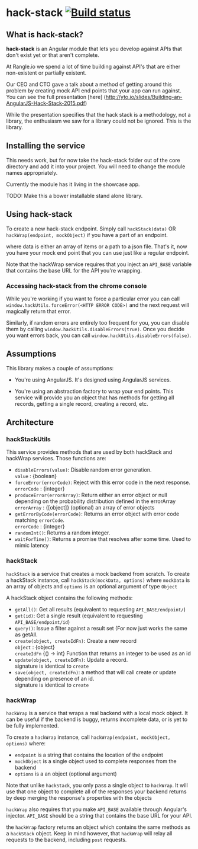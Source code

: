 # hack-stack [![Build status](https://circleci.com/gh/rangle/hack-stack.svg?style=svg&circle-token=4e9f2c3295779e2494abbf8fc84a8aa4f4da0c3f)](https://circleci.com/gh/rangle/hack-stack)

## What is hack-stack?

**hack-stack** is an Angular module that lets you develop against APIs that
don't exist yet or that aren't complete.

At Rangle.io we spend a lot of time building against API's that are either 
non-existent or partially existent.  

Our CEO and CTO gave a talk about a method of getting around this 
problem by creating mock API end points that your app can run against.  
You can see the full presentation [here]
(http://yto.io/slides/Building-an-AngularJS-Hack-Stack-2015.pdf)

While the presentation specifies that the hack stack is a methodology, not a 
library, the enthusiasm we saw for a library could not be ignored.  This is the
library.

## Installing the service

This needs work, but for now take the hack-stack folder out of the core 
directory and add it into your project.  You will need to change the module 
names appropriately.

Currently the module has it living in the showcase app.

TODO: Make this a bower installable stand alone library.

## Using hack-stack

To create a new hack-stack endpoint.  Simply call
`hackStack(data)`
OR
`hackWrap(endpoint, mockObject)` if you have a part of an endpoint.
 
where data is either an array of items or a path to a json file.  That's it,
now you have your mock end point that you can use just like a regular endpoint.

Note that the hackWrap service requires that you inject an `API_BASE`
variable that contains the base URL for the API you're wrapping.

### Accessing hack-stack from the chrome console

While you're working if you want to force a particular error you can call
`window.hackUtils.forceError(<HTTP ERROR CODE>)` and the next request will
magically return that error.

Similarly, if random errors are entirely too frequent for you, you can disable
them by calling `window.hackUtils.disableErrors(true)`.  Once you decide you
want errors back, you can call `window.hackUtils.disableErrors(false)`.

## Assumptions

This library makes a couple of assumptions:

* You're using AngularJS.  It's designed using AngularJS services.

* You're using an abstraction factory to wrap your end points.  This service 
will provide you an object that has methods for getting all records, getting a 
single record, creating a record, etc.

## Architecture

### hackStackUtils

This service provides methods that are used by both hackStack and hackWrap
services.  Those functions are:

* `disableErrors(value)`: Disable random error generation. <br/>
  `value` : {boolean}
* `forceError(errorCode)`: Reject with this error code in the next response.
  <br/>
  `errorCode` : {integer}
* `produceError(errorArray)`: Return either an error object or null depending 
  on the probability distribution defined in the errorArray <br/>
  `errorArray` : {\[object]} (optional) an array of error objects
* `getErrorByCode(errorCode)`: Returns an error object with error code matching
  `errorCode`. <br/>
  `errorCode` : {integer}
* `randomInt()`: Returns a random integer. <br/>
* `waitForTime()`: Returns a promise that resolves after some time. Used to
  mimic latency <br/>

### hackStack

`hackStack` is a service that creates a mock backend from scratch.
To create a hackStack instance, call `hackStack(mockData, options)` where `mockData` 
is an array of objects and `options` is an optional argument of type `Object`

A hackStack object contains the following methods:

* `getAll()`: Get all results (equivalent to requesting `API_BASE/endpoint/`)
* `get(id)`: Get a single result (equivalent to requesting `API_BASE/endpoint/id`)
* `query()`: Issue a filter against a result set (For now just works the same as
  getAll.
* `create(object, createIdFn)`: Create a new record <br/>
  `object` : {object} <br/>
  `createIdFn` {() -> int} Function that returns an integer to be used as an id
* `update(object, createIdFn)`: Update a record. <br/>
  signature is identical to `create`
* `save(object, createIdFn)`: a method that will call create or update 
  depending on presence of an id. <br/>
  signature is identical to `create`

### hackWrap

`hackWrap` is a service that wraps a real backend with a local mock object.
It can be useful if the backend is buggy, returns incomplete data, or is yet to 
be fully implemented.

To create a `hackWrap` instance, call `hackWrap(endpoint, mockObject, options)`
where:

* `endpoint` is a string that contains the location of the endpoint
* `mockObject` is a single object used to complete responses from the backend
* `options` is a an object (optional argument)

Note that unlike `hackStack`, you only pass a single object to `hackWrap`.
It will use that one object to complete all of the responses your backend
returns by deep merging the response's properties with the objects

`hackWrap` also requires that you make `API_BASE` available through Angular's
injector. `API_BASE` should be a string that contains the base URL for your
API.

the `hackWrap` factory returns an object which contains the same methods as
a `hackStack` object. Keep in mind however, that `hackWrap` will relay all
requests to the backend, including `post` requests.

